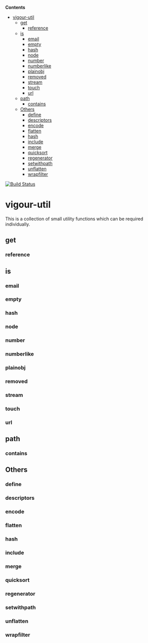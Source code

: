 <!-- START doctoc generated TOC please keep comment here to allow auto update -->
<!-- DON'T EDIT THIS SECTION, INSTEAD RE-RUN doctoc TO UPDATE -->
**Contents**

- [vigour-util](#vigour-util)
  - [get](#get)
    - [reference](#reference)
  - [is](#is)
    - [email](#email)
    - [empty](#empty)
    - [hash](#hash)
    - [node](#node)
    - [number](#number)
    - [numberlike](#numberlike)
    - [plainobj](#plainobj)
    - [removed](#removed)
    - [stream](#stream)
    - [touch](#touch)
    - [url](#url)
  - [path](#path)
    - [contains](#contains)
  - [Others](#others)
    - [define](#define)
    - [descriptors](#descriptors)
    - [encode](#encode)
    - [flatten](#flatten)
    - [hash](#hash-1)
    - [include](#include)
    - [merge](#merge)
    - [quicksort](#quicksort)
    - [regenerator](#regenerator)
    - [setwithpath](#setwithpath)
    - [unflatten](#unflatten)
    - [wrapfilter](#wrapfilter)

<!-- END doctoc generated TOC please keep comment here to allow auto update -->

[![Build Status](https://travis-ci.org/vigour-io/util.svg?branch=master)](https://travis-ci.org/vigour-io/util)

# vigour-util

This is a collection of small utility functions which can be required individually.

## get

### reference

## is

### email

### empty

### hash

### node

### number

### numberlike

### plainobj

### removed

### stream

### touch

### url

## path

### contains

## Others

### define

### descriptors

### encode

### flatten

### hash

### include

### merge

### quicksort

### regenerator

### setwithpath

### unflatten

### wrapfilter
